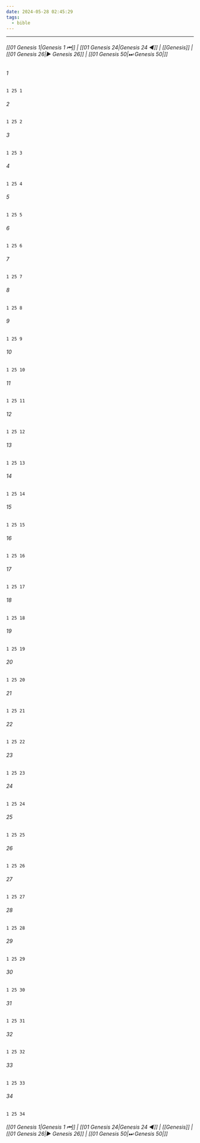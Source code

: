 ```yaml
---
date: 2024-05-28 02:45:29
tags:
  - bible
---
```

___

###### [[01 Genesis 1|Genesis 1 ⏮]] | [[01 Genesis 24|Genesis 24 ◀]] | [[Genesis]] | [[01 Genesis 26|▶ Genesis 26]] | [[01 Genesis 50|⏭ Genesis 50|]]

###### 1
``` verse
1 25 1 
```
###### 2
``` verse
1 25 2 
```
###### 3
``` verse
1 25 3 
```
###### 4
``` verse
1 25 4 
```
###### 5
``` verse
1 25 5 
```
###### 6
``` verse
1 25 6 
```
###### 7
``` verse
1 25 7 
```
###### 8
``` verse
1 25 8 
```
###### 9
``` verse
1 25 9 
```
###### 10
``` verse
1 25 10 
```
###### 11
``` verse
1 25 11 
```
###### 12
``` verse
1 25 12 
```
###### 13
``` verse
1 25 13 
```
###### 14
``` verse
1 25 14 
```
###### 15
``` verse
1 25 15 
```
###### 16
``` verse
1 25 16 
```
###### 17
``` verse
1 25 17 
```
###### 18
``` verse
1 25 18 
```
###### 19
``` verse
1 25 19 
```
###### 20
``` verse
1 25 20 
```
###### 21
``` verse
1 25 21 
```
###### 22
``` verse
1 25 22 
```
###### 23
``` verse
1 25 23 
```
###### 24
``` verse
1 25 24 
```
###### 25
``` verse
1 25 25 
```
###### 26
``` verse
1 25 26 
```
###### 27
``` verse
1 25 27 
```
###### 28
``` verse
1 25 28 
```
###### 29
``` verse
1 25 29 
```
###### 30
``` verse
1 25 30 
```
###### 31
``` verse
1 25 31 
```
###### 32
``` verse
1 25 32 
```
###### 33
``` verse
1 25 33 
```
###### 34
``` verse
1 25 34 
```

###### [[01 Genesis 1|Genesis 1 ⏮]] | [[01 Genesis 24|Genesis 24 ◀]] | [[Genesis]] | [[01 Genesis 26|▶ Genesis 26]] | [[01 Genesis 50|⏭ Genesis 50|]]

